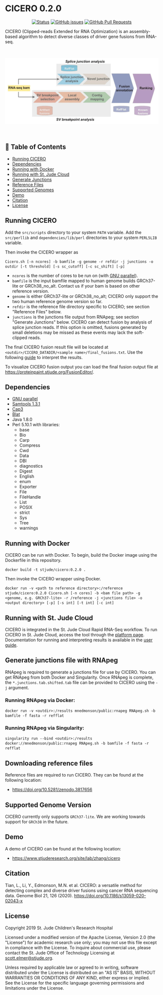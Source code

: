 # CICERO 0.2.0

<div align="center">

  [![Status](https://img.shields.io/badge/status-active-success.svg)](https://github.com/stjude/CICERO)
  [![GitHub issues](https://img.shields.io/github/issues/stjude/CICERO)](https://github.com/stjude/CICERO/issues)
  [![GitHub Pull Requests](https://img.shields.io/github/issues-pr/stjude/CICERO)](https://github.com/stjude/CICERO/pulls)

</div>

CICERO (Clipped-reads Extended for RNA Optimization) is an assembly-based algorithm to detect diverse classes
of driver gene fusions from RNA-seq.

<br />
<p align="center">
  <img alt="Overview of CICERO algorithm which consists of fusion detection through analysis of candidate SV breakpoints and splice junction, fusion annotation, and ranking." src="docs/CICERO.png"/>
</p>
<br />

## 📝 Table of Contents
- [Running CICERO](#running)
- [Dependencies](#dependencies)
- [Running with Docker](#docker)
- [Running with St. Jude Cloud](#cloud)
- [Generate Junctions](#junctions)
- [Reference Files](#reference)
- [Supported Genomes](#genomes)
- [Demo](#demo)
- [Citation](#citation)
- [License](#license)

## Running CICERO <a name="running"></a>
Add the `src/scripts` directory to your system `PATH` variable. Add the `src/perllib` and `dependencies/lib/perl` directories to your system `PERL5LIB` variable. 

Then invoke the CICERO wrapper as
```
Cicero.sh [-n ncores] -b bamfile -g genome -r refdir -j junctions -o outdir [-t threshold] [-s sc_cutoff] [-c sc_shift] [-p]
```

- `ncores` is the number of cores to be run on (with [GNU parallel](https://www.gnu.org/software/parallel/)).
- `bamfile` is the input bamfile mapped to human genome builds GRCh37-lite or GRCh38_no_alt. Contact us if your bam is based on other reference version.
- `genome` is either GRCh37-lite or GRCh38_no_alt; CICERO only support the two human reference genome version so far.
- `refdir` is the reference file directory specific to CICERO; see section "Reference Files" below.
- `junctions` is the junctions file output from RNApeg; see section "Generate Junctions" below. CICERO can detect fusion by analysis of splice junction reads. If this option is omitted, fusions generated by small deletions may be missed as these events may lack the soft-clipped reads.

The final CICERO fusion result file will be located at `<outdir>/CICERO_DATADIR/<sample name>/final_fusions.txt`. Use the following [guide](https://www.stjude.cloud/docs/guides/genomics-platform/analyzing-data/rapid-rnaseq/) to interpret the results.

To visualize CICERO fusion output you can load the final fusion output file at https://proteinpaint.stjude.org/FusionEditor/.

## Dependencies <a name="dependencies"></a>

* [GNU parallel](https://www.gnu.org/software/parallel/)
* [Samtools 1.3.1](http://www.htslib.org/doc/samtools-1.3.1.html)
* [Cap3](https://www.ncbi.nlm.nih.gov/pubmed/10508846)
* [Blat](https://genome.ucsc.edu/goldenpath/help/blatSpec.html)
* Java 1.8.0
* Perl 5.10.1 with libraries:
    - base
    - Bio
    - Carp
    - Compress
    - Cwd
    - Data
    - DBI
    - diagnostics
    - Digest
    - English
    - enum
    - Exporter
    - File
    - FileHandle
    - List
    - POSIX
    - strict
    - Sys
    - Tree
    - warnings

## Running with Docker <a name="docker"></a>

CICERO can be run with Docker. To begin, build the Docker image using the Dockerfile in this repository. 

```
docker build -t stjude/cicero:0.2.0 .
```

Then invoke the CICERO wrapper using Docker.

```
docker run -v <path to reference directory>:/reference stjude/cicero:0.2.0 Cicero.sh [-n cores] -b <bam file path> -g <genome, e.g. GRCh37-lite> -r /reference -j <junctions file> -o <output directory> [-p] [-s int] [-t int] [-c int]
```

## Running with St. Jude Cloud <a name="cloud"></a>

CICERO is integrated in the St. Jude Cloud Rapid RNA-Seq workflow. To run CICERO in St. Jude Cloud, access the tool through the [platform page](https://platform.stjude.cloud/workflows/rapid_rna-seq). Documentation
for running and interpreting results is available in the [user guide](https://stjudecloud.github.io/docs/guides/genomics-platform/analyzing-data/rapid-rnaseq/).

## Generate junctions file with RNApeg <a name="junctions"></a>

RNApeg is required to generate a junctions file for use by CICERO. You can get RNApeg from both Docker and Singularity. Once RNApeg is complete, the `*.junctions.tab.shifted.tab` file can be provided to CICERO using the `-j` argument. 

### Running RNApeg via Docker:
```
docker run -v <outdir>:/results mnedmonson/public:rnapeg RNApeg.sh -b bamfile -f fasta -r refflat
```
### Running RNApeg via Singularity:
```
singularity run --bind <outdir>:/results docker://mnedmonson/public:rnapeg RNApeg.sh -b bamfile -f fasta -r refflat
```

## Downloading reference files <a name="reference"></a>

Reference files are required to run CICERO. They can be found at the following location:
* https://doi.org/10.5281/zenodo.3817656

## Supported Genome Version <a name="genomes"></a>

CICERO currently only supports `GRCh37-lite`. We are working towards support for `GRCh38` in the future. 

## Demo <a name="demo"></a>

A demo of CICERO can be found at the following location:
* https://www.stjuderesearch.org/site/lab/zhang/cicero

## Citation <a name="citation"></a>

Tian, L., Li, Y., Edmonson, M.N. et al. CICERO: a versatile method for detecting complex and diverse driver fusions using cancer RNA sequencing data. Genome Biol 21, 126 (2020). https://doi.org/10.1186/s13059-020-02043-x

## License <a name="license"></a>
Copyright 2019 St. Jude Children's Research Hospital

Licensed under a modified version of the Apache License, Version 2.0
(the "License") for academic research use only; you may not use this
file except in compliance with the License. To inquire about commercial
use, please contact the St. Jude Office of Technology Licensing at
scott.elmer@stjude.org.
    
Unless required by applicable law or agreed to in writing, software
distributed under the License is distributed on an "AS IS" BASIS,
WITHOUT WARRANTIES OR CONDITIONS OF ANY KIND, either express or implied.
See the License for the specific language governing permissions and
limitations under the License.
